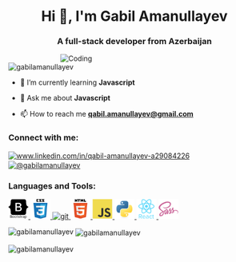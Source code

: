 <h1 align="center">Hi 👋, I'm Gabil Amanullayev</h1>
<h3 align="center">A full-stack developer from Azerbaijan</h3>
<img align="right" alt="Coding" width="400" src="https://media.tenor.com/flflC6GFzO8AAAAd/sultan-alrefaei-programmer.gif"

<p align="left"> <img src="https://komarev.com/ghpvc/?username=gabilamanullayev&label=Profile%20views&color=0e75b6&style=flat" alt="gabilamanullayev" /> </p>

- 🌱 I’m currently learning **Javascript**

- 💬 Ask me about **Javascript**

- 📫 How to reach me **qabil.amanullayev@gmail.com**

<h3 align="left">Connect with me:</h3>
<p align="left">
<a href="https://linkedin.com/in/@qabil-amanullayev-a29084226" target="blank"><img align="center" src="https://raw.githubusercontent.com/rahuldkjain/github-profile-readme-generator/master/src/images/icons/Social/linked-in-alt.svg" alt="www.linkedin.com/in/qabil-amanullayev-a29084226" height="30" width="40" /></a>
<a href="https://fb.com/@gabilamanullayev" target="blank"><img align="center" src="https://raw.githubusercontent.com/rahuldkjain/github-profile-readme-generator/master/src/images/icons/Social/facebook.svg" alt="@gabilamanullayev" height="30" width="40" /></a>
</p>

<h3 align="left">Languages and Tools:</h3>
<p align="left"> <a href="https://getbootstrap.com" target="_blank" rel="noreferrer"> <img src="https://raw.githubusercontent.com/devicons/devicon/master/icons/bootstrap/bootstrap-plain-wordmark.svg" alt="bootstrap" width="40" height="40"/> </a> <a href="https://www.w3schools.com/css/" target="_blank" rel="noreferrer"> <img src="https://raw.githubusercontent.com/devicons/devicon/master/icons/css3/css3-original-wordmark.svg" alt="css3" width="40" height="40"/> </a> <a href="https://git-scm.com/" target="_blank" rel="noreferrer"> <img src="https://www.vectorlogo.zone/logos/git-scm/git-scm-icon.svg" alt="git" width="40" height="40"/> </a> <a href="https://www.w3.org/html/" target="_blank" rel="noreferrer"> <img src="https://raw.githubusercontent.com/devicons/devicon/master/icons/html5/html5-original-wordmark.svg" alt="html5" width="40" height="40"/> </a> <a href="https://developer.mozilla.org/en-US/docs/Web/JavaScript" target="_blank" rel="noreferrer"> <img src="https://raw.githubusercontent.com/devicons/devicon/master/icons/javascript/javascript-original.svg" alt="javascript" width="40" height="40"/> </a> <a href="https://www.python.org" target="_blank" rel="noreferrer"> <img src="https://raw.githubusercontent.com/devicons/devicon/master/icons/python/python-original.svg" alt="python" width="40" height="40"/> </a> <a href="https://reactjs.org/" target="_blank" rel="noreferrer"> <img src="https://raw.githubusercontent.com/devicons/devicon/master/icons/react/react-original-wordmark.svg" alt="react" width="40" height="40"/> </a> <a href="https://sass-lang.com" target="_blank" rel="noreferrer"> <img src="https://raw.githubusercontent.com/devicons/devicon/master/icons/sass/sass-original.svg" alt="sass" width="40" height="40"/> </a> </p>

<p><img align="left" src="https://github-readme-stats.vercel.app/api/top-langs?username=gabilamanullayev&show_icons=true&locale=en&layout=compact" alt="gabilamanullayev" /></p>

<p>&nbsp;<img align="center" src="https://github-readme-stats.vercel.app/api?username=gabilamanullayev&show_icons=true&locale=en" alt="gabilamanullayev" /></p>

<p><img align="center" src="https://github-readme-streak-stats.herokuapp.com/?user=gabilamanullayev&" alt="gabilamanullayev" /></p>


